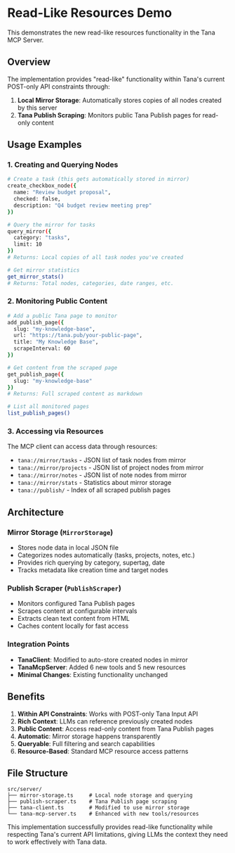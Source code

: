 # Read-Like Resources Demo

This demonstrates the new read-like resources functionality in the Tana MCP Server.

## Overview

The implementation provides "read-like" functionality within Tana's current POST-only API constraints through:

1. **Local Mirror Storage**: Automatically stores copies of all nodes created by this server
2. **Tana Publish Scraping**: Monitors public Tana Publish pages for read-only content

## Usage Examples

### 1. Creating and Querying Nodes

```bash
# Create a task (this gets automatically stored in mirror)
create_checkbox_node({
  name: "Review budget proposal",
  checked: false,
  description: "Q4 budget review meeting prep"
})

# Query the mirror for tasks
query_mirror({
  category: "tasks",
  limit: 10
})
# Returns: Local copies of all task nodes you've created

# Get mirror statistics
get_mirror_stats()
# Returns: Total nodes, categories, date ranges, etc.
```

### 2. Monitoring Public Content

```bash
# Add a public Tana page to monitor
add_publish_page({
  slug: "my-knowledge-base",
  url: "https://tana.pub/your-public-page",
  title: "My Knowledge Base",
  scrapeInterval: 60
})

# Get content from the scraped page
get_publish_page({
  slug: "my-knowledge-base"
})
# Returns: Full scraped content as markdown

# List all monitored pages
list_publish_pages()
```

### 3. Accessing via Resources

The MCP client can access data through resources:

- `tana://mirror/tasks` - JSON list of task nodes from mirror
- `tana://mirror/projects` - JSON list of project nodes from mirror  
- `tana://mirror/notes` - JSON list of note nodes from mirror
- `tana://mirror/stats` - Statistics about mirror storage
- `tana://publish/` - Index of all scraped publish pages

## Architecture

### Mirror Storage (`MirrorStorage`)
- Stores node data in local JSON file
- Categorizes nodes automatically (tasks, projects, notes, etc.)
- Provides rich querying by category, supertag, date
- Tracks metadata like creation time and target nodes

### Publish Scraper (`PublishScraper`)
- Monitors configured Tana Publish pages
- Scrapes content at configurable intervals
- Extracts clean text content from HTML
- Caches content locally for fast access

### Integration Points
- **TanaClient**: Modified to auto-store created nodes in mirror
- **TanaMcpServer**: Added 6 new tools and 5 new resources
- **Minimal Changes**: Existing functionality unchanged

## Benefits

1. **Within API Constraints**: Works with POST-only Tana Input API
2. **Rich Context**: LLMs can reference previously created nodes
3. **Public Content**: Access read-only content from Tana Publish pages
4. **Automatic**: Mirror storage happens transparently
5. **Queryable**: Full filtering and search capabilities
6. **Resource-Based**: Standard MCP resource access patterns

## File Structure

```
src/server/
├── mirror-storage.ts     # Local node storage and querying
├── publish-scraper.ts    # Tana Publish page scraping
├── tana-client.ts        # Modified to use mirror storage
└── tana-mcp-server.ts    # Enhanced with new tools/resources
```

This implementation successfully provides read-like functionality while respecting Tana's current API limitations, giving LLMs the context they need to work effectively with Tana data.